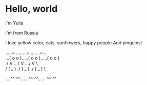 # Hello, world

i'm Yulia

i'm from Russia

I love yellow color, cats, sunflowers, happy people
And pinguins!

....._~_ ...... ._~_...... ._~_...   
...( o o ).....( o o ).....( o o )   
 ./   V   \.../   V   \.../   V   \  
 / (  _  ) \./ (  _  ) \./ (  _  ) \ 

....^^ ^^.......^^ ^^...... ^^ ^^   
